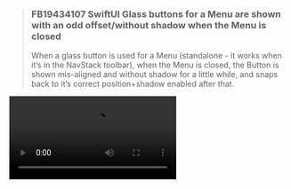 
> ### FB19434107 SwiftUI Glass buttons for a Menu are shown with an odd offset/without shadow when the Menu is closed
>
> When a glass button is used for a Menu (standalone - it works when it’s in the NavStack toolbar), when the Menu is closed, the Button is shown mis-aligned and without shadow for a little while, and snaps back to it’s correct position+shadow enabled after that.

<video controls src="https://box-swiftui-garden.fra1.cdn.digitaloceanspaces.com/wiggly-glass-buttons.mp4" width="300"/>

<<< @/Snippets/JumpyGlassViewExample.swift
